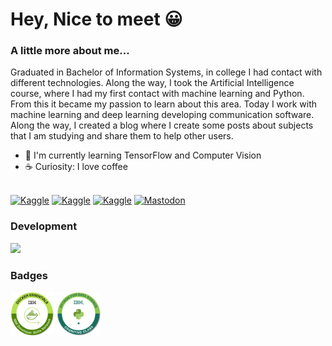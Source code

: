 # Hey, Nice to meet 😀  


### A little more about me...

Graduated in Bachelor of Information Systems, in college I had contact with different technologies. Along the way, I took the Artificial Intelligence course, where I had my first contact with machine learning and Python. From this it became my passion to learn about this area. Today I work with machine learning and deep learning developing communication software. Along the way, I created a blog where I create some posts about subjects that I am studying and share them to help other users.

- 📖  I'm currently learning TensorFlow and Computer Vision
- ☕ Curiosity: I love coffee

<div style="display: inline_block"><br>
  <a target="_blank" href="https://gitlab.com/public-dev-projects-1">	<img alt="Kaggle" src="https://skillicons.dev/icons?i=gitlab"/></a>
  <a target="_blank" href="https://github.com/sc0v0ne">	<img alt="Kaggle" src="https://skillicons.dev/icons?i=github"/></a>
  <a target="_blank" href="https://dev.to/sc0v0ne">	<img alt="Kaggle" src="https://skillicons.dev/icons?i=devto"/></a>
  <a target="_blank" href="https://mastodon.social/@sc0v0ne">	<img alt="Mastodon" src="https://skillicons.dev/icons?i=mastodon"/></a>
</div>

### Development
[![](https://skillicons.dev/icons?i=python,bash,vscode,linux,aws,fastapi,javascript,typescript,markdown,scikitlearn,tensorflow,git,docker)](https://skillicons.dev)

### Badges

<div style="display: inline_block">
 <img src="Docker_Essentials_-_ISDN.png" style="width:70px;height:70px;">
 <img src="Python_101_Data_Science.png" style="width:70px;height:70px;">
</div>
